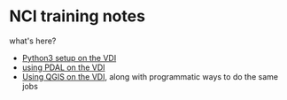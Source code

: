 # NCI training notes

what's here?

- [Python3 setup on the VDI](./python3setup)
- [using PDAL on the VDI](./pdal)
- [Using QGIS on the VDI](./QGIS), along with programmatic ways to do the same jobs
